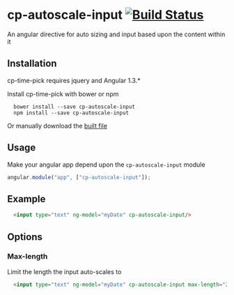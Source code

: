 cp-autoscale-input  [![Build Status](https://travis-ci.org/canopytax/cp-autoscale-input.png?branch=master)](https://travis-ci.org/canopytax/cp-autoscale-input)
============

An angular directive for auto sizing and input based upon the content within it

## Installation
cp-time-pick requires jquery and Angular 1.3.*

Install cp-time-pick with bower or npm
```
  bower install --save cp-autoscale-input
  npm install --save cp-autoscale-input
```
Or manually download the [built file](https://raw.githubusercontent.com/canopytax/cp-autoscale-input/master/build/cp-autoscale-input.js)

## Usage
Make your angular app depend upon the `cp-autoscale-input` module
```javascript
angular.module("app", ["cp-autoscale-input"]);
```

## Example
```html
  <input type="text" ng-model="myDate" cp-autoscale-input/>
```
## Options

### Max-length
Limit the length the input auto-scales to
```html
  <input type="text" ng-model="myDate" cp-autoscale-input max-length="20"/>
```

